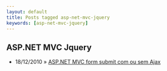 ```yaml
---
layout: default
title: Posts tagged asp-net-mvc-jquery
keywords: [asp-net-mvc-jquery]
---
```

<h2 class="category">ASP.NET MVC Jquery</h2>
<ul class="posts">
<li>
<p>
<span class="date">18/12/2010</span> &raquo; 
<a href="/blog/asp-net-mvc-submit-com-ou-sem-ajax">ASP.NET MVC form submit com ou sem Ajax</a>
</p>
</li> 
</ul>
